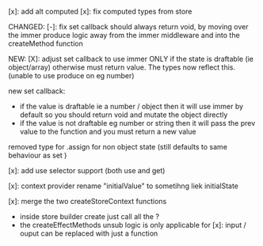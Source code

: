 [x]: add alt computed
[x]: fix computed types from store

CHANGED:
[-]: fix set callback should always return void, by moving over the immer produce logic away from the immer middleware and into the createMethod function

NEW:
[X]: adjust set callback to use immer ONLY if the state is draftable (ie object/array) otherwise must return value. The types now reflect this.
(unable to use produce on eg number)

new set callback:

- if the value is draftable ie a number / object then it will use immer by default so you should return void and mutate the object directly
- if the value is not draftable eg number or string then it will pass the prev value to the function and you must return a new value

removed type for .assign for non object state (still defaults to same behaviour as set )

[x]: add use selector support (both use and get)

[x]: context provider rename "initialValue" to sometihng liek initialState

[x]: merge the two createStoreContext functions

- inside store builder create just call all the ?
- the createEffectMethods unsub logic is only applicable for
  [x]: input / ouput can be replaced with just a function

